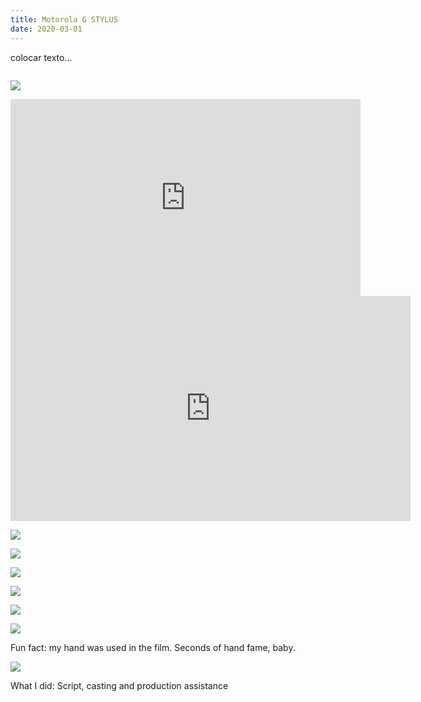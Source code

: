 ```yaml
---
title: Motorola G STYLUS
date: 2020-03-01
---
```

<div class="post-container">
  <div class="text-idea">
    colocar texto...
  </div>
  <div class="img-idea">


![]()

![](https://ucarecdn.com/65f65aaf-033c-48c6-8af0-1048c1550798/)


</div>

<iframe width="560" height="315" src="https://www.youtube.com/embed/YwXZxXdKATg" title="YouTube video player" frameborder="0" allow="accelerometer; autoplay; clipboard-write; encrypted-media; gyroscope; picture-in-picture" allowfullscreen></iframe><iframe src="https://player.vimeo.com/video/516624384?byline=0&portrait=0" width="640" height="360" frameborder="0" allow="autoplay; fullscreen; picture-in-picture" allowfullscreen></iframe>

<div class="img-row">

![](https://ucarecdn.com/506c3085-fbea-4f53-8f81-e4f32e248837/)

![](https://ucarecdn.com/2f56adef-4bc5-4fc4-891b-6cbed02a2a44/)

![](https://ucarecdn.com/0bcf4fca-6371-44d1-8559-76baf378387a/)



<div class="img-row">

![](https://ucarecdn.com/4ccbc478-abf9-4e79-9370-5b17dab6352d/)

![](https://ucarecdn.com/07edf7fa-838d-4f22-a540-d8dfde001ad3/)

![](https://ucarecdn.com/f9becb63-8a90-48f3-940a-b9254d29c699/)

  </div>

Fun fact: my hand was used in the film. Seconds of hand fame, baby.

![](https://ucarecdn.com/d84c6152-2e3d-4b56-8de1-5103f9136de9/)

What I did: Script, casting and production assistance